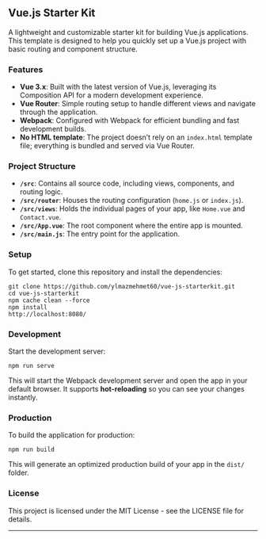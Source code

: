 <h2>Vue.js Starter Kit</h2><p>A lightweight and customizable starter kit for building Vue.js applications. This template is designed to help you quickly set up a Vue.js project with basic routing and component structure.</p><h3>Features</h3><ul><li><strong>Vue 3.x</strong>: Built with the latest version of Vue.js, leveraging its Composition API for a modern development experience.</li><li><strong>Vue Router</strong>: Simple routing setup to handle different views and navigate through the application.</li><li><strong>Webpack</strong>: Configured with Webpack for efficient bundling and fast development builds.</li><li><strong>No HTML template</strong>: The project doesn’t rely on an <code>index.html</code> template file; everything is bundled and served via Vue Router.</li></ul><h3>Project Structure</h3><ul><li><strong><code>/src</code></strong>: Contains all source code, including views, components, and routing logic.</li><li><strong><code>/src/router</code></strong>: Houses the routing configuration (<code>home.js</code> or <code>index.js</code>).</li><li><strong><code>/src/views</code></strong>: Holds the individual pages of your app, like <code>Home.vue</code> and <code>Contact.vue</code>.</li><li><strong><code>/src/App.vue</code></strong>: The root component where the entire app is mounted.</li><li><strong><code>/src/main.js</code></strong>: The entry point for the application.</li></ul><h3>Setup</h3><p>To get started, clone this repository and install the dependencies:</p><pre class="!overflow-visible"><div class="contain-inline-size rounded-md border-[0.5px] border-token-border-medium relative bg-token-sidebar-surface-primary dark:bg-gray-950"><div class="flex items-center text-token-text-secondary px-4 py-2 text-xs font-sans justify-between rounded-t-md h-9 bg-token-sidebar-surface-primary dark:bg-token-main-surface-secondary select-none"></div><div class="sticky top-9 md:top-[5.75rem]"><div class="absolute bottom-0 right-2 flex h-9 items-center"><div class="flex items-center rounded bg-token-sidebar-surface-primary px-2 font-sans text-xs text-token-text-secondary dark:bg-token-main-surface-secondary"><span class="" data-state="closed"></span></div></div></div><div class="overflow-y-auto p-4" dir="ltr"><code class="!whitespace-pre hljs language-bash">git <span class="hljs-built_in">clone</span> https://github.com/ylmazmehmet60/vue-js-starterkit.git
<span class="hljs-built_in">cd</span> vue-js-starterkit
npm cache clean --force
npm install
http://localhost:8080/
</code></div></div></pre><h3>Development</h3><p>Start the development server:</p><pre class="!overflow-visible"><div class="contain-inline-size rounded-md border-[0.5px] border-token-border-medium relative bg-token-sidebar-surface-primary dark:bg-gray-950"><div class="flex items-center text-token-text-secondary px-4 py-2 text-xs font-sans justify-between rounded-t-md h-9 bg-token-sidebar-surface-primary dark:bg-token-main-surface-secondary select-none"></div><div class="sticky top-9 md:top-[5.75rem]"><div class="absolute bottom-0 right-2 flex h-9 items-center"><div class="flex items-center rounded bg-token-sidebar-surface-primary px-2 font-sans text-xs text-token-text-secondary dark:bg-token-main-surface-secondary"><span class="" data-state="closed"></span></div></div></div><div class="overflow-y-auto p-4" dir="ltr"><code class="!whitespace-pre hljs language-bash">npm run serve
</code></div></div></pre><p>This will start the Webpack development server and open the app in your default browser. It supports <strong>hot-reloading</strong> so you can see your changes instantly.</p><h3>Production</h3><p>To build the application for production:</p><pre class="!overflow-visible"><div class="contain-inline-size rounded-md border-[0.5px] border-token-border-medium relative bg-token-sidebar-surface-primary dark:bg-gray-950"><div class="flex items-center text-token-text-secondary px-4 py-2 text-xs font-sans justify-between rounded-t-md h-9 bg-token-sidebar-surface-primary dark:bg-token-main-surface-secondary select-none"></div><div class="sticky top-9 md:top-[5.75rem]"><div class="absolute bottom-0 right-2 flex h-9 items-center"><div class="flex items-center rounded bg-token-sidebar-surface-primary px-2 font-sans text-xs text-token-text-secondary dark:bg-token-main-surface-secondary"><span class="" data-state="closed"></span></div></div></div><div class="overflow-y-auto p-4" dir="ltr"><code class="!whitespace-pre hljs language-bash">npm run build
</code></div></div></pre><p>This will generate an optimized production build of your app in the <code>dist/</code> folder.</p><h3>License</h3><p>This project is licensed under the MIT License - see the <a rel="noopener" style="--streaming-animation-state: var(--batch-play-state-1); --animation-rate: var(--batch-play-rate-1);"><span style="--animation-count: 2; --streaming-animation-state: var(--batch-play-state-2);">LICENSE</span></a> file for details.</p><hr>
